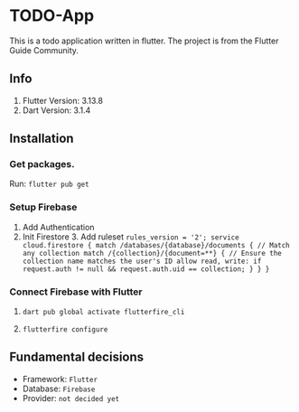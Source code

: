 # TODO-App

This is a todo application written in flutter. The project is from the Flutter Guide Community.

## Info

1. Flutter Version: 3.13.8
2. Dart Version: 3.1.4

## Installation

### Get packages.

Run: ```flutter pub get```

### Setup Firebase

1. Add Authentication
2. Init Firestore
    3. Add ruleset ```rules_version = '2';
       service cloud.firestore {
       match /databases/{database}/documents {
       // Match any collection
       match /{collection}/{document=**} {
       // Ensure the collection name matches the user's ID
       allow read, write: if request.auth != null && request.auth.uid == collection;
       }
       }
       }```

### Connect Firebase with Flutter

1. `dart pub global activate flutterfire_cli`

2. `flutterfire configure`

## Fundamental decisions

- Framework: `Flutter`
- Database: `Firebase`
- Provider: `not decided yet`